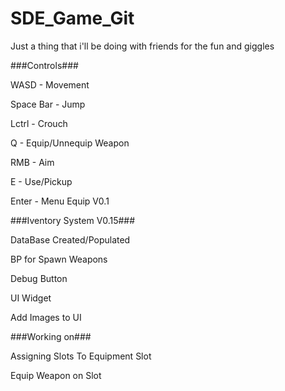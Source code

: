# SDE_Game_Git

Just a thing that i'll be doing with friends for the fun and giggles

###Controls###

WASD - Movement

Space Bar - Jump

Lctrl - Crouch

Q - Equip/Unnequip Weapon

RMB - Aim

E - Use/Pickup

Enter - Menu Equip V0.1


###Iventory System V0.15###

DataBase Created/Populated

BP for Spawn Weapons

Debug Button

UI Widget

Add Images to UI

###Working on###
 
Assigning Slots To Equipment Slot

Equip Weapon on Slot



